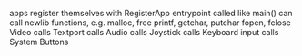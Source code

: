apps
    register themselves with RegisterApp
    entrypoint called like main()
    can call newlib functions, e.g.
        malloc, free
        printf, getchar, putchar
        fopen, fclose
    Video calls
    Textport calls
    Audio calls
    Joystick calls
    Keyboard input calls
    System Buttons
